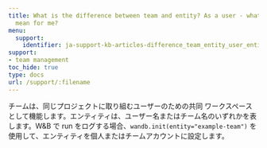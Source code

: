 ```yaml
---
title: What is the difference between team and entity? As a user - what does entity
  mean for me?
menu:
  support:
    identifier: ja-support-kb-articles-difference_team_entity_user_entity_mean_me
support:
- team management
toc_hide: true
type: docs
url: /support/:filename
---
```


チームは、同じプロジェクトに取り組むユーザーのための共同 ワークスペース として機能します。エンティティは、ユーザー名またはチーム名のいずれかを表します。W&B で run をログする場合、`wandb.init(entity="example-team")` を使用して、エンティティを個人またはチームアカウントに設定します。
